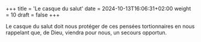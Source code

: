 +++
title = 'Le casque du salut'
date = 2024-10-13T16:06:31+02:00
weight = 10
draft = false
+++
<!--
*Prenez le casque du salut*

Oui mais comment faire ? Concrètement c'est quoi, ce casque du salut ?

Le salut en général est un secours opportun qui survient lorsque nous nous trouvons en difficulté.

Or, lorsque nous sommes assaillis par les difficultés, la première chose que nous faisons est d'y penser et d'y repenser, de faire tourner dans notre tête tout un peuple d'idées qui finissent pas nous rendre captifs et angoissés.
-->
Le casque du salut doit nous protéger de ces pensées tortionnaires en nous rappelant que, de Dieu, viendra pour nous, un secours opportun.
<!--
Si pendant notre vie, nous nous entrainons à porter ce casque du salut, nous nous entrainerons efficacement pour l'heure où nous comparaîtrons devant le juste juge. A cet instant, lorsque le souvenir de nos actions honteuses, nous assaillera, nous saurons où trouvez ce casque du salut pour affronter courageusement cette heure terrible, notre heure.

**Prière**

Ô Seigneur Jésus-Christ, qui avez combattu durement dans cette vie pour nous obtenir les moyens de ne pas succomber au jour de l'épreuve suprême, ne laissez pas votre précieux sang sans fuit en notre faveur et apprenez-nous à utiliser ce casque du salut dès maintenant pour la plus grande gloire de Dieu et notre grand bénéfice.

Ô vous qui vivez et régnez avec Dieu le Père et le Saint-Esprit dans les siècles des siècles, formant à vous trois un Dieu unique incompréhensible et joyeux.

Amen
-->
